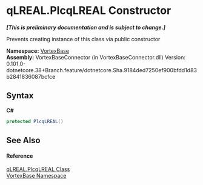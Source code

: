 # qLREAL.PlcqLREAL Constructor 
 _**\[This is preliminary documentation and is subject to change.\]**_

Prevents creating instance of this class via public constructor

**Namespace:**&nbsp;<a href="N_VortexBase.md">VortexBase</a><br />**Assembly:**&nbsp;VortexBaseConnector (in VortexBaseConnector.dll) Version: 0.101.0-dotnetcore.38+Branch.feature/dotnetcore.Sha.9184ded7250ef900bfdd1d83b2841836087bcfce

## Syntax

**C#**<br />
``` C#
protected PlcqLREAL()
```


## See Also


#### Reference
<a href="T_VortexBase_qLREAL_PlcqLREAL.md">qLREAL.PlcqLREAL Class</a><br /><a href="N_VortexBase.md">VortexBase Namespace</a><br />